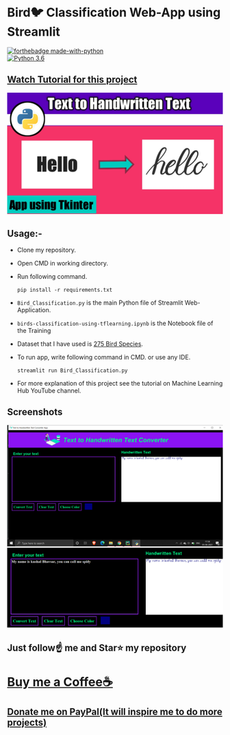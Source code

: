 # Bird🐦 Classification Web-App using Streamlit

[![forthebadge made-with-python](http://ForTheBadge.com/images/badges/made-with-python.svg)](https://www.python.org/)                 
[![Python 3.6](https://img.shields.io/badge/python-3.6-blue.svg)](https://www.python.org/downloads/release/python-360/)   

## [Watch Tutorial for this project](https://youtu.be/HTSDryllx0Y)
<img src="https://github.com/Spidy20/Text_to_Handwritten_Text_Converter/blob/master/yt_thumb.jpg">

## Usage:-

- Clone my repository.
- Open CMD in working directory.
- Run following command.

  ```
  pip install -r requirements.txt
  ```
- `Bird_Classification.py` is the main Python file of Streamlit Web-Application. 
- `birds-classification-using-tflearning.ipynb` is the Notebook file of the Training
- Dataset that I have used is [275 Bird Species](https://www.kaggle.com/gpiosenka/100-bird-species).
- To run app, write following command in CMD. or use any IDE.

  ```
  streamlit run Bird_Classification.py
  ```

- For more explanation of this project see the tutorial on Machine Learning Hub YouTube channel.

## Screenshots

<img src="https://github.com/Spidy20/Text_to_Handwritten_Text_Converter/blob/master/t1.png">
<img src="https://github.com/Spidy20/Text_to_Handwritten_Text_Converter/blob/master/t2.PNG">


## Just follow☝️ me and Star⭐ my repository 

# [Buy me a Coffee☕](https://www.buymeacoffee.com/spidy20)
## [Donate me on PayPal(It will inspire me to do more projects)](https://www.paypal.me/spidy1820)
